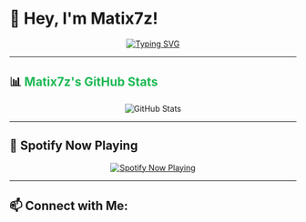 # 👋 Hey, I'm Matix7z!

<p align="center">
  <a href="https://git.io/typing-svg">
    <img src="https://readme-typing-svg.herokuapp.com?font=Fira+Code&pause=1000&color=1DB954&width=435&lines=Hey%2C+welcome+to+my+GitHub!;I+love+Netspend+and+Fortnite!" alt="Typing SVG" />
  </a>
</p>

---

## 📊 <span style="color:#1DB954">Matix7z's GitHub Stats</span>

<p align="center">
  <img src="https://github-readme-stats.vercel.app/api?username=Matix7z&show_icons=true&theme=dark&icon_color=1DB954&title_color=1DB954&text_color=ffffff" alt="GitHub Stats" />
</p>

---

## 🎵 Spotify Now Playing  

<p align="center">
  <a href="https://github.com/kittinan/spotify-github-profile">
    <img src="https://spotify-github-profile.kittinanx.com/api/view?uid=31p4sdfodgec6dn6qqydvpkcjytu&cover_image=true&theme=default&show_offline=false&background_color=121212&interchange=true" alt="Spotify Now Playing">
  </a>
</p>

---

## 📫 Connect with Me:
<p align="center">
  <a href="https://twitter.com/j1xtx" target="_blank">
    <img src="https://img.shields.io/badge/X-000000?style=for-the-badge&logo=x&logoColor=white
